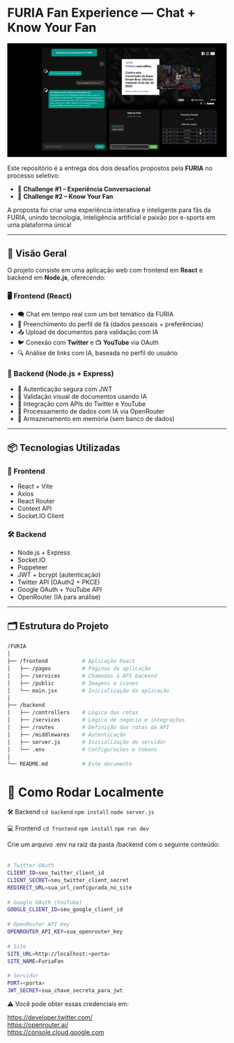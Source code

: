 # FURIA Fan Experience  —  Chat + Know Your Fan

![Chat com o Bot da FURIA](./front/public/print1.png)

Este repositório é a entrega dos dois desafios propostos pela **FURIA** no processo seletivo:

- 🎯 **Challenge #1 – Experiência Conversacional**
- 🧠 **Challenge #2 – Know Your Fan**

A proposta foi criar uma experiência interativa e inteligente para fãs da FURIA, unindo tecnologia, inteligência artificial e paixão por e-sports em uma plataforma única!

---

## 🚀 Visão Geral

O projeto consiste em uma aplicação web com frontend em **React** e backend em **Node.js**, oferecendo:

### 🖥️ Frontend (React)

- 🗨️ Chat em tempo real com um bot temático da FURIA  
- 📝 Preenchimento do perfil de fã (dados pessoais + preferências)  
- 📤 Upload de documentos para validação com IA  
- 🐦 Conexão com **Twitter** e 📺 **YouTube** via OAuth  
- 🔍 Análise de links com IA, baseada no perfil do usuário  

### 🧠 Backend (Node.js + Express)

- 🔐 Autenticação segura com JWT  
- 📸 Validação visual de documentos usando IA
- 🔗 Integração com APIs do Twitter e YouTube  
- 🧠 Processamento de dados com IA via OpenRouter  
- 🧾 Armazenamento em memória (sem banco de dados)

---

## 📦 Tecnologias Utilizadas

### 🧩 Frontend

- React + Vite  
- Axios  
- React Router  
- Context API  
- Socket.IO Client  

### 🛠️ Backend

- Node.js + Express  
- Socket.IO  
- Puppeteer
- JWT + bcrypt (autenticação)  
- Twitter API (OAuth2 + PKCE)
- Google OAuth + YouTube API  
- OpenRouter (IA para análise)

---

## 🗂️ Estrutura do Projeto

```bash
/FURIA
│
├── /frontend           # Aplicação React
│   ├── /pages          # Páginas da aplicação
│   ├── /services       # Chamadas à API backend
│   ├── /public         # Imagens e ícones
│   └── main.jsx        # Inicialização da aplicação
│
├── /backend
│   ├── /controllers    # Lógica das rotas
│   ├── /services       # Lógica de negócio e integrações
│   ├── /routes         # Definição das rotas da API
│   ├── /middlewares    # Autenticação
│   ├── server.js       # Inicialização do servidor
│   └── .env            # Configurações e tokens
│
└── README.md           # Este documento
```  

# 🔧 Como Rodar Localmente

🛠 Backend
`cd backend`
`npm install`
`node server.js`


💻 Frontend
`cd frontend`
`npm install`
`npm run dev`  

Crie um arquivo .env na raiz da pasta /backend com o seguinte conteúdo:

```bash

# Twitter OAuth
CLIENT_ID=seu_twitter_client_id
CLIENT_SECRET=seu_twitter_client_secret
REDIRECT_URL=sua_url_configurada_no_site

# Google OAuth (YouTube)
GOOGLE_CLIENT_ID=seu_google_client_id

# OpenRouter API Key
OPENROUTER_API_KEY=sua_openrouter_key

# Site
SITE_URL=http://localhost:<porta>
SITE_NAME=FuriaFan

# Servidor
PORT=<porta>
JWT_SECRET=sua_chave_secreta_para_jwt
```

⚠️ Você pode obter essas credenciais em:

https://developer.twitter.com/  
https://openrouter.ai/  
https://console.cloud.google.com
